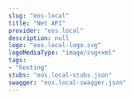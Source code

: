 ```yaml
---
slug: "eos-local"
title: "Net API"
provider: "eos.local"
description: null
logo: "eos.local-logo.svg"
logoMediaType: "image/svg+xml"
tags:
- "hosting"
stubs: "eos.local-stubs.json"
swagger: "eos.local-swagger.json"
---
```

